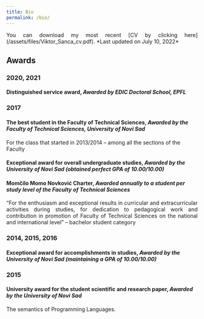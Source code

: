 ```yaml
---
title: Bio
permalink: /bio/
---
```


<p style='text-align: justify;'>You can download my most recent [CV by clicking here](/assets/files/Viktor_Sanca_cv.pdf). *Last updated on July 10, 2022* </p>


## Awards

### **2020, 2021** 
#### Distinguished service award, *Awarded by EDIC Doctoral School, EPFL*

### **2017**
#### The best student in the Faculty of Technical Sciences, *Awarded by the Faculty of Technical Sciences, University of Novi Sad*
For the class that started in 2013/2014 – among all the sections of the Faculty

#### Exceptional award for overall undergraduate studies, *Awarded by the University of Novi Sad (obtained perfect GPA of 10.00/10.00)*

#### Momčilo Momo Novković Charter, *Awarded annually to a student per study level of the Faculty of Technical Sciences*
<p style='text-align: justify;'>“For the enthusiasm and exceptional results in curricular and extracurricular activities during studies, for dedication to pedagogical work and contribution in promotion of Faculty of Technical Sciences on the national and international level” – bachelor student category </p>

### **2014, 2015, 2016**
#### Exceptional award for accomplishments in studies, *Awarded by the University of Novi Sad (maintaining a GPA of 10.00/10.00)*

### **2015**
#### University award for the student scientific and research paper, *Awarded by the University of Novi Sad*
The semantics of Programming Languages. 


